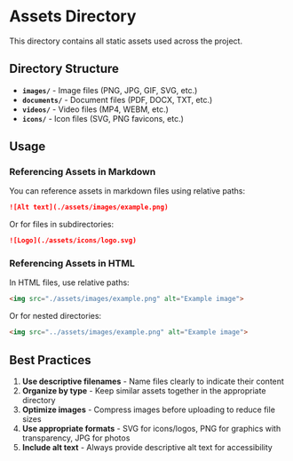 # Assets Directory

This directory contains all static assets used across the project.

## Directory Structure

- **`images/`** - Image files (PNG, JPG, GIF, SVG, etc.)
- **`documents/`** - Document files (PDF, DOCX, TXT, etc.)
- **`videos/`** - Video files (MP4, WEBM, etc.)
- **`icons/`** - Icon files (SVG, PNG favicons, etc.)

## Usage

### Referencing Assets in Markdown

You can reference assets in markdown files using relative paths:

```markdown
![Alt text](./assets/images/example.png)
```

Or for files in subdirectories:

```markdown
![Logo](./assets/icons/logo.svg)
```

### Referencing Assets in HTML

In HTML files, use relative paths:

```html
<img src="./assets/images/example.png" alt="Example image">
```

Or for nested directories:

```html
<img src="../assets/images/example.png" alt="Example image">
```

## Best Practices

1. **Use descriptive filenames** - Name files clearly to indicate their content
2. **Organize by type** - Keep similar assets together in the appropriate directory
3. **Optimize images** - Compress images before uploading to reduce file sizes
4. **Use appropriate formats** - SVG for icons/logos, PNG for graphics with transparency, JPG for photos
5. **Include alt text** - Always provide descriptive alt text for accessibility
